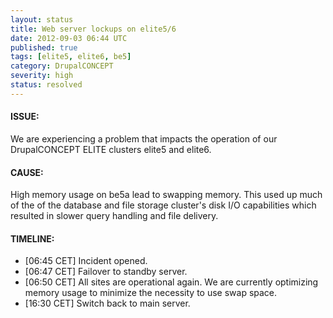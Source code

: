 ```yaml
---
layout: status
title: Web server lockups on elite5/6
date: 2012-09-03 06:44 UTC
published: true
tags: [elite5, elite6, be5]
category: DrupalCONCEPT
severity: high
status: resolved
---
```


#### ISSUE:

We are experiencing a problem that impacts the operation of our DrupalCONCEPT ELITE clusters elite5 and elite6. 


#### CAUSE:

High memory usage on be5a lead to swapping memory. This used up much of the of the database and file storage cluster's disk I/O capabilities which resulted in slower query handling and file delivery.


#### TIMELINE:

* [06:45 CET] Incident opened. 
* [06:47 CET] Failover to standby server.
* [06:50 CET] All sites are operational again. We are currently optimizing memory usage to minimize the necessity to use swap space.
* [16:30 CET] Switch back to main server.
